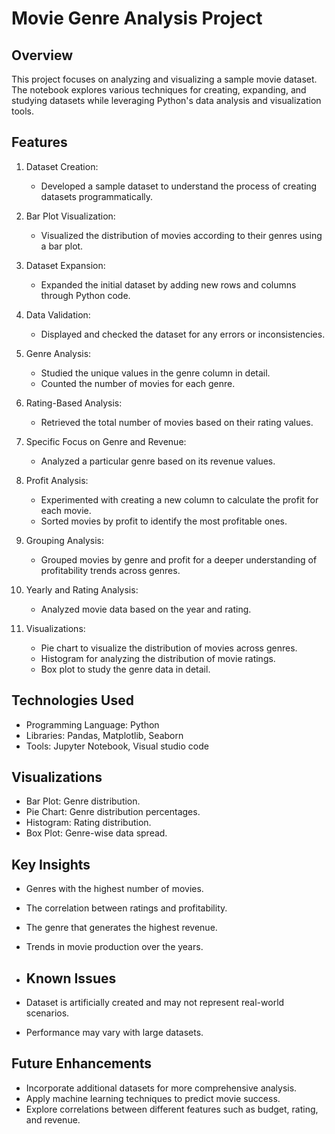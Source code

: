 # Movie Genre Analysis Project

## Overview
This project focuses on analyzing and visualizing a sample movie dataset. The notebook explores various techniques for creating, expanding, and studying datasets while leveraging Python's data analysis and visualization tools.

## Features

1. Dataset Creation:
   - Developed a sample dataset to understand the process of creating datasets programmatically.

2. Bar Plot Visualization:
   - Visualized the distribution of movies according to their genres using a bar plot.

3. Dataset Expansion:
   - Expanded the initial dataset by adding new rows and columns through Python code.

4. Data Validation:
   - Displayed and checked the dataset for any errors or inconsistencies.

5. Genre Analysis:
   - Studied the unique values in the genre column in detail.
   - Counted the number of movies for each genre.

6. Rating-Based Analysis:
   - Retrieved the total number of movies based on their rating values.

7. Specific Focus on Genre and Revenue:
   - Analyzed a particular genre based on its revenue values.

8. Profit Analysis:
   - Experimented with creating a new column to calculate the profit for each movie.
   - Sorted movies by profit to identify the most profitable ones.

9. Grouping Analysis:
   - Grouped movies by genre and profit for a deeper understanding of profitability trends across genres.

10. Yearly and Rating Analysis:
    - Analyzed movie data based on the year and rating.

11. Visualizations:
    - Pie chart to visualize the distribution of movies across genres.
    - Histogram for analyzing the distribution of movie ratings.
    - Box plot to study the genre data in detail.

## Technologies Used
- Programming Language: Python
- Libraries: Pandas, Matplotlib, Seaborn
- Tools: Jupyter Notebook, Visual studio code

## Visualizations
- Bar Plot: Genre distribution.
- Pie Chart: Genre distribution percentages.
- Histogram: Rating distribution.
- Box Plot: Genre-wise data spread.

## Key Insights
- Genres with the highest number of movies.
- The correlation between ratings and profitability.
- The genre that generates the highest revenue.
- Trends in movie production over the years.

- ## Known Issues
- Dataset is artificially created and may not represent real-world scenarios.
- Performance may vary with large datasets.


## Future Enhancements
- Incorporate additional datasets for more comprehensive analysis.
- Apply machine learning techniques to predict movie success.
- Explore correlations between different features such as budget, rating, and revenue.



